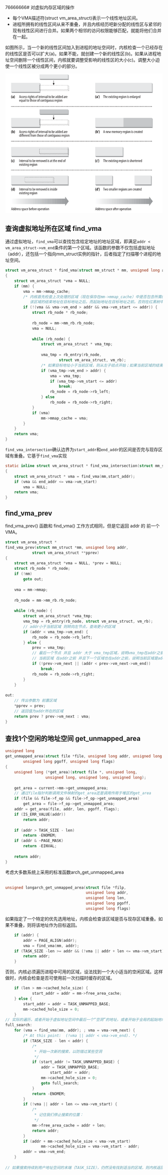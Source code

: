 76666666# 对虚拟内存区域的操作

- 每个VMA描述符(struct vm_area_struct)表示一个线性地址区间。
- 进程所拥有的线性区间从来不重叠，并且内核经历吧新分配的线性区与紧邻的现有线性区间进行合并。如果两个相邻的访问权限能够匹配，就能将他们合并在一起。

如图所示，当一个新的线性区间加入到进程的地址空间时，内核检查一个已经存在的线性区是否可以扩大(a)。如果不能，就创建一个新的线性区(b)。如果从进程地址空间删除一个线性区间，内核就要调整受影响的线性区的大小(c)。调整大小迫使一个线性区被分成两个更小的部分。

![](image/MemoryRegions01.png)

## 查询虚拟地址所在区域 find_vma

通过虚拟地址，`find_vma`可以查找包含给定地址的地址区域，即满足`addr < vm_area_struct->vm_end`条件的第一个区域。该函数的参数不仅包括虚拟地址（addr），还包括一个指向mm_struct实例的指针，后者指定了扫描哪个进程的地址空间。

```c
struct vm_area_struct * find_vma(struct mm_struct * mm, unsigned long addr)
{
	struct vm_area_struct *vma = NULL;
	if (mm) {
		vma = mm->mmap_cache;
        /* 内核首先检查上次处理的区域（现在保存在mm->mmap_cache）中是否包含所需的地址，即是否
           该区域的结束地址在目标地址之后，而起始地址在目标地址之前。否则在红黑树中查询 */
		if (!(vma && vma->vm_end > addr && vma->vm_start <= addr)) {
			struct rb_node * rb_node;

			rb_node = mm->mm_rb.rb_node;
			vma = NULL;

			while (rb_node) {
				struct vm_area_struct * vma_tmp;

				vma_tmp = rb_entry(rb_node,
						struct vm_area_struct, vm_rb);
                /* 如果目标地址小于当前区域，则从左子结点开始；如果当前区域的结束地址小于等于目标地址，则从右子结点开始 */
				if (vma_tmp->vm_end > addr) {
					vma = vma_tmp;
					if (vma_tmp->vm_start <= addr)
						break;
					rb_node = rb_node->rb_left;
				} else
					rb_node = rb_node->rb_right;
			}
			if (vma)
				mm->mmap_cache = vma;
		}
	}
	return vma;
}
```
`find_vma_intersection`确认边界为`start_addr`和`end_addr`的区间是否完与现存区域有重叠。它基于`find_vma`实现
```c
static inline struct vm_area_struct * find_vma_intersection(struct mm_struct * mm, unsigned long start_addr, unsigned long end_addr)
{
	struct vm_area_struct * vma = find_vma(mm,start_addr);
	if (vma && end_addr <= vma->vm_start)
		vma = NULL;
	return vma;
}
```

## find_vma_prev
find_vma_prev() 函数和 find_vma() 工作方式相同，但是它返回 addr 的 前一个VMA。
```c
struct vm_area_struct *
find_vma_prev(struct mm_struct *mm, unsigned long addr,
			struct vm_area_struct **pprev)
{
	struct vm_area_struct *vma = NULL, *prev = NULL;
	struct rb_node * rb_node;
	if (!mm)
		goto out;

	vma = mm->mmap;

	rb_node = mm->mm_rb.rb_node;

	while (rb_node) {
		struct vm_area_struct *vma_tmp;
		vma_tmp = rb_entry(rb_node, struct vm_area_struct, vm_rb);
        // addr小于当前区域 则转向左节点，查询更小的区域
		if (addr < vma_tmp->vm_end) {
			rb_node = rb_node->rb_left;
		} else {
			prev = vma_tmp;
            // 最后一个节点 并且 addr 大于 vma_tmp区域，说明vma_tmp在addr之前
            // 当前区域 在addr之前 并且下一个区域也在addr之前，说明当前区域是addr的前一个区域 
			if (!prev->vm_next || (addr < prev->vm_next->vm_end))
				break;
			rb_node = rb_node->rb_right;
		}
	}

out:
    // 传出参数为 前置区域
	*pprev = prev;
    // 返回值为addr所在的区域 
	return prev ? prev->vm_next : vma;
}
```


## 查找1个空闲的地址空间 get_unmapped_area

```c
unsigned long
get_unmapped_area(struct file *file, unsigned long addr, unsigned long len,
		unsigned long pgoff, unsigned long flags)
{
	unsigned long (*get_area)(struct file *, unsigned long,
				  unsigned long, unsigned long, unsigned long);

	get_area = current->mm->get_unmapped_area;
    // 通过file指针判断调用文件映射的get_area还是调用作用于堆区的get_area
	if (file && file->f_op && file->f_op->get_unmapped_area)
		get_area = file->f_op->get_unmapped_area;
	addr = get_area(file, addr, len, pgoff, flags);
	if (IS_ERR_VALUE(addr))
		return addr;

	if (addr > TASK_SIZE - len)
		return -ENOMEM;
	if (addr & ~PAGE_MASK)
		return -EINVAL;

	return addr;
}

```


考虑大多数系统上采用的标准函数arch_get_unmapped_area
```c

unsigned longarch_get_unmapped_area(struct file *filp, 
                                    unsigned long addr,
		                            unsigned long len, 
                                    unsigned long pgoff, 
                                    unsigned long flags)
```
如果指定了一个特定的优先选用地址，内核会检查该区域是否与现存区域重叠。如果不重叠，则将该地址作为目标返回。
```c
    if (addr) {
        addr = PAGE_ALIGN(addr);
        vma = find_vma(mm, addr);
    if (TASK_SIZE -len >= addr && (!vma || addr + len <= vma->vm_start))
        return addr;
    }
```
否则，内核必须遍历进程中可用的区域，设法找到一个大小适当的空闲区域。这样做时，内核会检查是否可使用前一次扫描时缓存的区域。
```c
    if (len > mm->cached_hole_size) {
            start_addr = addr = mm->free_area_cache;
    } else {
        start_addr = addr = TASK_UNMAPPED_BASE;
        mm->cached_hole_size = 0;
    }
// 实际的遍历，或者开始于虚拟地址空间中最后一个“空洞”的地址，或者开始于全局的起始地址TASK_UNMAPPED_BASE。
full_search:
	for (vma = find_vma(mm, addr); ; vma = vma->vm_next) {
		/* At this point:  (!vma || addr < vma->vm_end). */
		if (TASK_SIZE - len < addr) {
			/*
			 * 开始一次新的搜索，以防错过某些空洞
			 */
			if (start_addr != TASK_UNMAPPED_BASE) {
				addr = TASK_UNMAPPED_BASE;
			        start_addr = addr;
				mm->cached_hole_size = 0;
				goto full_search;
			}
			return -ENOMEM;
		}
		if (!vma || addr + len <= vma->vm_start) {
			/*
             * 记住我们停止搜索的位置：
             */
			mm->free_area_cache = addr + len;
			return addr;
		}
		if (addr + mm->cached_hole_size < vma->vm_start)
		        mm->cached_hole_size = vma->vm_start - addr;
		addr = vma->vm_end;
	}

// 如果搜索持续到用户地址空间的末端（TASK_SIZE），仍然没有找到适当的区域，则内核返回一个-ENOMEM错误。错误必须发送到用户空间，且由相关的应用程序来处理。该错误代码表示虚拟地址空间中可用内存不足，无法满足应用程序的请求。如果找到内存，则返回其起始处的虚拟地址。
```

